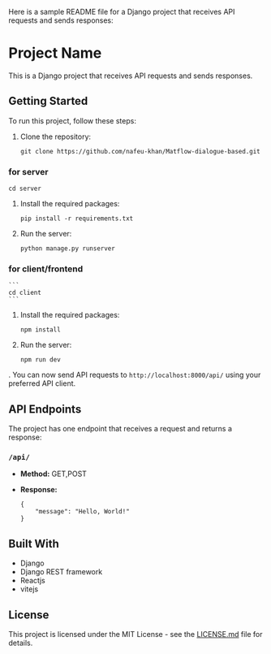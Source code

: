 Here is a sample README file for a Django project that receives API requests and sends responses:

# Project Name

This is a Django project that receives API requests and sends responses.

## Getting Started

To run this project, follow these steps:

1. Clone the repository:
   ```
   git clone https://github.com/nafeu-khan/Matflow-dialogue-based.git

   ```
### for server  
```
cd server
```
1. Install the required packages:
   ```
   pip install -r requirements.txt
   ```
2. Run the server:
   ```
   python manage.py runserver
   ```
### for client/frontend
    ```
    cd client
    ```
1. Install the required packages:
   ```
   npm install
   ```
2. Run the server:
   ```
   npm run dev
   ```

. You can now send API requests to `http://localhost:8000/api/` using your preferred API client.

## API Endpoints

The project has one endpoint that receives a request and returns a response:

### `/api/`

- **Method:** GET,POST
- **Response:**

    ```
    {
        "message": "Hello, World!"
    }
    ```

## Built With

- Django
- Django REST framework
- Reactjs
- vitejs
  

## License

This project is licensed under the MIT License - see the [LICENSE.md](LICENSE.md) file for details.
